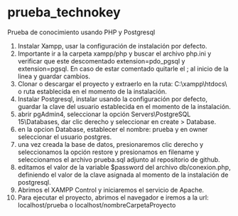 # prueba_technokey
Prueba de conocimiento usando PHP y Postgresql

1. Instalar Xampp, usar la configuración de instalación por defecto.
2. Importante ir a la carpeta xampp/php y buscar el archivo php.ini y verificar que este descomentado extension=pdo_pgsql y extension=pgsql. En caso de estar comentado quitarle el ; al inicio de la linea y guardar cambios.
4. Clonar o descargar el proyecto y extraerlo en la ruta: C:\xampp\htdocs\ o ruta establecida en el momento de la instalación.
5. Instalar Postgresql, instalar usando la configuración por defecto, guardar la clave del usuario establecida en el momento de la instalación.
6. abrir pgAdmin4, seleccionar la opción Servers\PostgreSQL 15\Databases, dar clic derecho y seleccionar en create > Database.
7. en la opcion Database, establecer el nombre: prueba y en owner seleccionar el usuario postgres.
8. una vez creada la base de datos, presionaremos clic derecho y seleccionamos la opción restore y presionamos en filename y seleccionamos el archivo prueba.sql adjunto al repositorio de github.
9. editamos el valor de la variable $password del archivo db/conexion.php, definiendo el valor de la clave asignada al momento de la instalación de postgresql.
10. Abrimos el XAMPP Control y iniciaremos el servicio de Apache.
11. Para ejecutar el proyecto, abrimos el navegador e iremos a la url: localhost/prueba o localhost/nombreCarpetaProyecto
